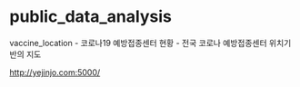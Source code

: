 # public_data_analysis


vaccine_location - 코로나19 예방접종센터 현황 - 전국 코로나 예방접종센터 위치기반의 지도

http://yejinjo.com:5000/
